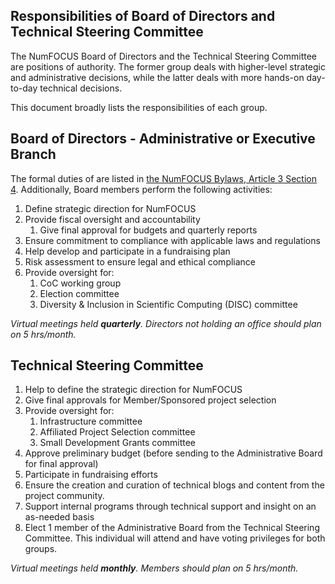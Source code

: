 ## Responsibilities of Board of Directors and Technical Steering Committee

The NumFOCUS Board of Directors and the Technical Steering Committee are positions of authority.
The former group deals with higher-level strategic and administrative decisions, while the latter deals with more hands-on day-to-day technical decisions.

This document broadly lists the responsibilities of each group.

## Board of Directors - Administrative or Executive Branch

The formal duties of are listed in [the NumFOCUS Bylaws, Article 3 Section 4][nf-bylaws]. Additionally, Board members perform the following activities:

1. Define strategic direction for NumFOCUS
2. Provide fiscal oversight and accountability
   1. Give final approval for budgets and quarterly reports
3. Ensure commitment to compliance with applicable laws and regulations
4. Help develop and participate in a fundraising plan
5. Risk assessment to ensure legal and ethical compliance
6. Provide oversight for:
   1. CoC working group
   2. Election committee
   3. Diversity & Inclusion in Scientific Computing (DISC) committee

_Virtual meetings held **quarterly**. Directors not holding an office should plan on 5 hrs/month._

## Technical Steering Committee

1. Help to define the strategic direction for NumFOCUS
2. Give final approvals for Member/Sponsored project selection
3. Provide oversight for:
   1. Infrastructure committee
   2. Affiliated Project Selection committee
   3. Small Development Grants committee
4. Approve preliminary budget (before sending to the Administrative Board for final approval)
5. Participate in fundraising efforts
6. Ensure the creation and curation of technical blogs and content from the project community.
7. Support internal programs through technical support and insight on an as-needed basis
8. Elect 1 member of the Administrative Board from the Technical Steering Committee. This individual will attend and have voting privileges for both groups.

_Virtual meetings held **monthly**. Members should plan on 5 hrs/month._

<!-- External links -->

[nf-bylaws]: https://numfocus.org/wp-content/uploads/2020/04/NumFOCUS-Bylaws-Approved-16-May-2019.pdf
